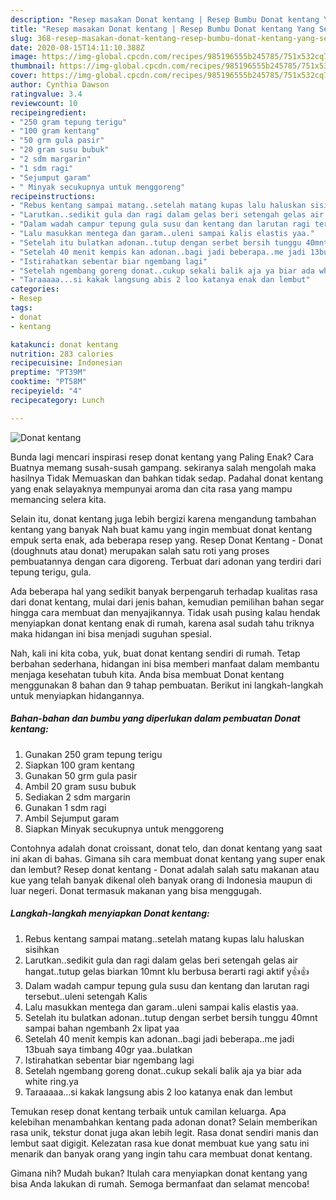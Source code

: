 ```yaml
---
description: "Resep masakan Donat kentang | Resep Bumbu Donat kentang Yang Sempurna"
title: "Resep masakan Donat kentang | Resep Bumbu Donat kentang Yang Sempurna"
slug: 368-resep-masakan-donat-kentang-resep-bumbu-donat-kentang-yang-sempurna
date: 2020-08-15T14:11:10.388Z
image: https://img-global.cpcdn.com/recipes/985196555b245785/751x532cq70/donat-kentang-foto-resep-utama.jpg
thumbnail: https://img-global.cpcdn.com/recipes/985196555b245785/751x532cq70/donat-kentang-foto-resep-utama.jpg
cover: https://img-global.cpcdn.com/recipes/985196555b245785/751x532cq70/donat-kentang-foto-resep-utama.jpg
author: Cynthia Dawson
ratingvalue: 3.4
reviewcount: 10
recipeingredient:
- "250 gram tepung terigu"
- "100 gram kentang"
- "50 grm gula pasir"
- "20 gram susu bubuk"
- "2 sdm margarin"
- "1 sdm ragi"
- "Sejumput garam"
- " Minyak secukupnya untuk menggoreng"
recipeinstructions:
- "Rebus kentang sampai matang..setelah matang kupas lalu haluskan sisihkan"
- "Larutkan..sedikit gula dan ragi dalam gelas beri setengah gelas air hangat..tutup gelas biarkan 10mnt klu berbusa berarti ragi aktif y👍👍"
- "Dalam wadah campur tepung gula susu dan kentang dan larutan ragi tersebut..uleni setengah Kalis"
- "Lalu masukkan mentega dan garam..uleni sampai kalis elastis yaa."
- "Setelah itu bulatkan adonan..tutup dengan serbet bersih tunggu 40mnt sampai bahan ngembanh 2x lipat yaa"
- "Setelah 40 menit kempis kan adonan..bagi jadi beberapa..me jadi 13buah saya timbang 40gr yaa..bulatkan"
- "Istirahatkan sebentar biar ngembang lagi"
- "Setelah ngembang goreng donat..cukup sekali balik aja ya biar ada white ring.ya"
- "Taraaaaa...si kakak langsung abis 2 loo katanya enak dan lembut"
categories:
- Resep
tags:
- donat
- kentang

katakunci: donat kentang 
nutrition: 283 calories
recipecuisine: Indonesian
preptime: "PT39M"
cooktime: "PT58M"
recipeyield: "4"
recipecategory: Lunch

---
```



![Donat kentang](https://img-global.cpcdn.com/recipes/985196555b245785/751x532cq70/donat-kentang-foto-resep-utama.jpg)

Bunda lagi mencari inspirasi resep donat kentang yang Paling Enak? Cara Buatnya memang susah-susah gampang. sekiranya salah mengolah maka hasilnya Tidak Memuaskan dan bahkan tidak sedap. Padahal donat kentang yang enak selayaknya mempunyai aroma dan cita rasa yang mampu memancing selera kita.

Selain itu, donat kentang juga lebih bergizi karena mengandung tambahan kentang yang banyak Nah buat kamu yang ingin membuat donat kentang empuk serta enak, ada beberapa resep yang. Resep Donat Kentang - Donat (doughnuts atau donat) merupakan salah satu roti yang proses pembuatannya dengan cara digoreng. Terbuat dari adonan yang terdiri dari tepung terigu, gula.

Ada beberapa hal yang sedikit banyak berpengaruh terhadap kualitas rasa dari donat kentang, mulai dari jenis bahan, kemudian pemilihan bahan segar hingga cara membuat dan menyajikannya. Tidak usah pusing kalau hendak menyiapkan donat kentang enak di rumah, karena asal sudah tahu triknya maka hidangan ini bisa menjadi suguhan spesial.


Nah, kali ini kita coba, yuk, buat donat kentang sendiri di rumah. Tetap berbahan sederhana, hidangan ini bisa memberi manfaat dalam membantu menjaga kesehatan tubuh kita. Anda bisa membuat Donat kentang menggunakan 8 bahan dan 9 tahap pembuatan. Berikut ini langkah-langkah untuk menyiapkan hidangannya.

<!--inarticleads1-->

##### Bahan-bahan dan bumbu yang diperlukan dalam pembuatan Donat kentang:

1. Gunakan 250 gram tepung terigu
1. Siapkan 100 gram kentang
1. Gunakan 50 grm gula pasir
1. Ambil 20 gram susu bubuk
1. Sediakan 2 sdm margarin
1. Gunakan 1 sdm ragi
1. Ambil Sejumput garam
1. Siapkan  Minyak secukupnya untuk menggoreng


Contohnya adalah donat croissant, donat telo, dan donat kentang yang saat ini akan di bahas. Gimana sih cara membuat donat kentang yang super enak dan lembut? Resep donat kentang - Donat adalah salah satu makanan atau kue yang telah banyak dikenal oleh banyak orang di Indonesia maupun di luar negeri. Donat termasuk makanan yang bisa menggugah. 

<!--inarticleads2-->

##### Langkah-langkah menyiapkan Donat kentang:

1. Rebus kentang sampai matang..setelah matang kupas lalu haluskan sisihkan
1. Larutkan..sedikit gula dan ragi dalam gelas beri setengah gelas air hangat..tutup gelas biarkan 10mnt klu berbusa berarti ragi aktif y👍👍
1. Dalam wadah campur tepung gula susu dan kentang dan larutan ragi tersebut..uleni setengah Kalis
1. Lalu masukkan mentega dan garam..uleni sampai kalis elastis yaa.
1. Setelah itu bulatkan adonan..tutup dengan serbet bersih tunggu 40mnt sampai bahan ngembanh 2x lipat yaa
1. Setelah 40 menit kempis kan adonan..bagi jadi beberapa..me jadi 13buah saya timbang 40gr yaa..bulatkan
1. Istirahatkan sebentar biar ngembang lagi
1. Setelah ngembang goreng donat..cukup sekali balik aja ya biar ada white ring.ya
1. Taraaaaa...si kakak langsung abis 2 loo katanya enak dan lembut


Temukan resep donat kentang terbaik untuk camilan keluarga. Apa kelebihan menambahkan kentang pada adonan donat? Selain memberikan rasa unik, tekstur donat juga akan lebih legit. Rasa donat sendiri manis dan lembut saat digigit. Kelezatan rasa kue donat membuat kue yang satu ini menarik dan banyak orang yang ingin tahu cara membuat donat kentang. 

Gimana nih? Mudah bukan? Itulah cara menyiapkan donat kentang yang bisa Anda lakukan di rumah. Semoga bermanfaat dan selamat mencoba!
